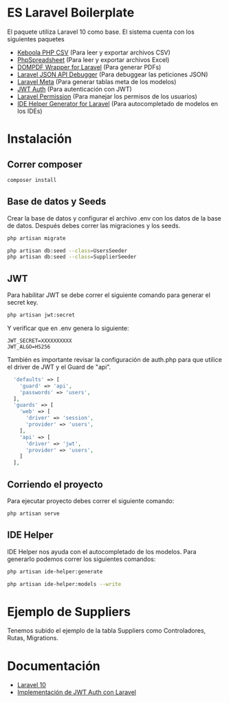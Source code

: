 # ES Laravel Boilerplate

El paquete utiliza Laravel 10 como base.
El sistema cuenta con los siguientes paquetes

- [Keboola PHP CSV](https://github.com/keboola/php-csv) (Para leer y exportar archivos CSV)
- [PhpSpreadsheet](https://github.com/PHPOffice/PhpSpreadsheet) (Para leer y exportar archivos Excel)
- [DOMPDF Wrapper for Laravel](https://github.com/barryvdh/laravel-dompdf) (Para generar PDFs)
- [Laravel JSON API Debugger](https://packagist.org/packages/lanin/laravel-api-debugger) (Para debuggear las peticiones
  JSON)
- [Laravel Meta](https://github.com/kodeine/laravel-meta) (Para generar tablas meta de los modelos)
- [JWT Auth](https://github.com/PHP-Open-Source-Saver/jwt-auth) (Para autenticación con JWT)
- [Laravel Permission](https://spatie.be/docs/laravel-permission/v5/introduction) (Para manejar los permisos de los
  usuarios)
- [IDE Helper Generator for Laravel](https://github.com/barryvdh/laravel-ide-helper) (Para autocompletado de modelos en
  los IDEs)

# Instalación

## Correr composer

```bash
composer install
```

## Base de datos y Seeds

Crear la base de datos y configurar el archivo .env con los datos de la base de datos.
Después debes correr las migraciones y los seeds.

```bash
php artisan migrate
```

```bash
php artisan db:seed --class=UsersSeeder
php artisan db:seed --class=SupplierSeeder
```

## JWT

Para habilitar JWT se debe correr el siguiente comando para generar el secret key.

```bash
php artisan jwt:secret
```

Y verificar que en .env genera lo siguiente:

```
JWT_SECRET=XXXXXXXXXX
JWT_ALGO=HS256
```

También es importante revisar la configuración de auth.php para que utilice el driver de JWT y el Guard de "api".

```php
  'defaults' => [
    'guard' => 'api',
    'passwords' => 'users',
  ],
  'guards' => [
    'web' => [
      'driver' => 'session',
      'provider' => 'users',
    ],
    'api' => [
      'driver' => 'jwt',
      'provider' => 'users',
    ]
  ],
```

## Corriendo el proyecto

Para ejecutar proyecto debes correr el siguiente comando:

```bash
php artisan serve
```

## IDE Helper

IDE Helper nos ayuda con el autocompletado de los modelos.
Para generarlo podemos correr los siguientes comandos:

```bash
php artisan ide-helper:generate
```

```bash
php artisan ide-helper:models --write
```

# Ejemplo de Suppliers

Tenemos subido el ejemplo de la tabla Suppliers como Controladores, Rutas, Migrations.

# Documentación

- [Laravel 10](https://laravel.com/docs/10.x/releases)
- [Implementación de JWT Auth con Laravel](https://blog.logrocket.com/implementing-jwt-authentication-laravel-9/)

